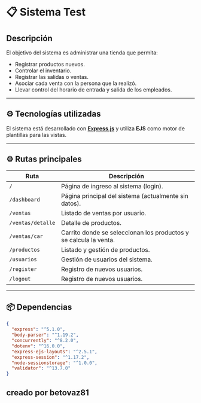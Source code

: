 # 📋 Sistema Test

## Descripción

El objetivo del sistema es administrar una tienda que permita:

- Registrar productos nuevos.
- Controlar el inventario.
- Registrar las salidas o ventas.
- Asociar cada venta con la persona que la realizó.
- Llevar control del horario de entrada y salida de los empleados.

---

## ⚙️ Tecnologías utilizadas

El sistema está desarrollado con **[Express.js](https://expressjs.com/)** y utiliza **EJS** como motor de plantillas para las vistas.

---

## ⚙️ Rutas principales

| Ruta              | Descripción                                                       |
| ----------------- | ----------------------------------------------------------------- |
| `/`               | Página de ingreso al sistema (login).                             |
| `/dashboard`      | Página principal del sistema (actualmente sin datos).             |
| `/ventas`         | Listado de ventas por usuario.                                    |
| `/ventas/detalle` | Detalle de productos.                                             |
| `/ventas/car`     | Carrito donde se seleccionan los productos y se calcula la venta. |
| `/productos`      | Listado y gestión de productos.                                   |
| `/usuarios`       | Gestión de usuarios del sistema.                                  |
| `/register`       | Registro de nuevos usuarios.                                      |
| `/logout`         | Registro de nuevos usuarios.                                      |

---

## 📦 Dependencias

```json
{
  "express": "^5.1.0",
  "body-parser": "^1.19.2",
  "concurrently": "^8.2.0",
  "dotenv": "^16.0.0",
  "express-ejs-layouts": "^2.5.1",
  "express-session": "^1.17.2",
  "node-sessionstorage": "^1.0.0",
  "validator": "^13.7.0"
}
```

## creado por betovaz81
